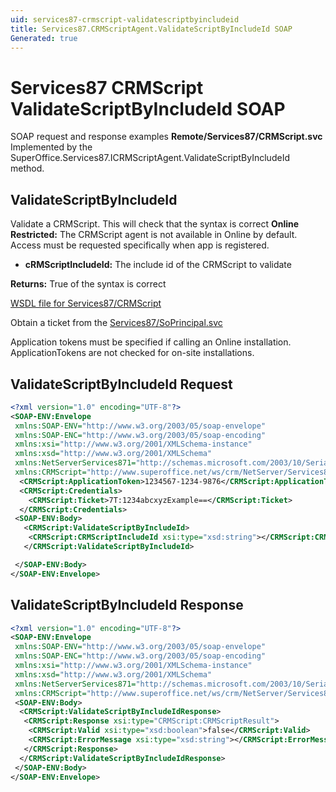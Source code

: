 ```yaml
---
uid: services87-crmscript-validatescriptbyincludeid
title: Services87.CRMScriptAgent.ValidateScriptByIncludeId SOAP
Generated: true
---
```


# Services87 CRMScript ValidateScriptByIncludeId SOAP

SOAP request and response examples **Remote/Services87/CRMScript.svc**
Implemented by the <see cref="M:SuperOffice.Services87.ICRMScriptAgent.ValidateScriptByIncludeId">SuperOffice.Services87.ICRMScriptAgent.ValidateScriptByIncludeId</see> method.

## ValidateScriptByIncludeId

Validate a CRMScript. This will check that the syntax is correct
<para /><b>Online Restricted:</b> The CRMScript agent is not available in Online by default. Access must be requested specifically when app is registered.

* **cRMScriptIncludeId:** The include id of the CRMScript to validate

**Returns:** True of the syntax is correct


[WSDL file for Services87/CRMScript](../Services87-CRMScript.md)

Obtain a ticket from the [Services87/SoPrincipal.svc](../SoPrincipal/index.md)

Application tokens must be specified if calling an Online installation. ApplicationTokens are not checked for on-site installations.

## ValidateScriptByIncludeId Request

```xml
<?xml version="1.0" encoding="UTF-8"?>
<SOAP-ENV:Envelope
 xmlns:SOAP-ENV="http://www.w3.org/2003/05/soap-envelope"
 xmlns:SOAP-ENC="http://www.w3.org/2003/05/soap-encoding"
 xmlns:xsi="http://www.w3.org/2001/XMLSchema-instance"
 xmlns:xsd="http://www.w3.org/2001/XMLSchema"
 xmlns:NetServerServices871="http://schemas.microsoft.com/2003/10/Serialization/"
 xmlns:CRMScript="http://www.superoffice.net/ws/crm/NetServer/Services87">
  <CRMScript:ApplicationToken>1234567-1234-9876</CRMScript:ApplicationToken>
  <CRMScript:Credentials>
    <CRMScript:Ticket>7T:1234abcxyzExample==</CRMScript:Ticket>
  </CRMScript:Credentials>
 <SOAP-ENV:Body>
   <CRMScript:ValidateScriptByIncludeId>
    <CRMScript:CRMScriptIncludeId xsi:type="xsd:string"></CRMScript:CRMScriptIncludeId>
   </CRMScript:ValidateScriptByIncludeId>

 </SOAP-ENV:Body>
</SOAP-ENV:Envelope>

```


## ValidateScriptByIncludeId Response

```xml
<?xml version="1.0" encoding="UTF-8"?>
<SOAP-ENV:Envelope
 xmlns:SOAP-ENV="http://www.w3.org/2003/05/soap-envelope"
 xmlns:SOAP-ENC="http://www.w3.org/2003/05/soap-encoding"
 xmlns:xsi="http://www.w3.org/2001/XMLSchema-instance"
 xmlns:xsd="http://www.w3.org/2001/XMLSchema"
 xmlns:NetServerServices871="http://schemas.microsoft.com/2003/10/Serialization/"
 xmlns:CRMScript="http://www.superoffice.net/ws/crm/NetServer/Services87">
 <SOAP-ENV:Body>
  <CRMScript:ValidateScriptByIncludeIdResponse>
   <CRMScript:Response xsi:type="CRMScript:CRMScriptResult">
    <CRMScript:Valid xsi:type="xsd:boolean">false</CRMScript:Valid>
    <CRMScript:ErrorMessage xsi:type="xsd:string"></CRMScript:ErrorMessage>
   </CRMScript:Response>
  </CRMScript:ValidateScriptByIncludeIdResponse>
 </SOAP-ENV:Body>
</SOAP-ENV:Envelope>

```

